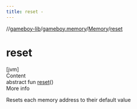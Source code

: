 ```yaml
---
title: reset -
---
```

//[gameboy-lib](../../index.md)/[gameboy.memory](../index.md)/[Memory](index.md)/[reset](reset.md)



# reset  
[jvm]  
Content  
abstract fun [reset](reset.md)()  
More info  


Resets each memory address to their default value

  



